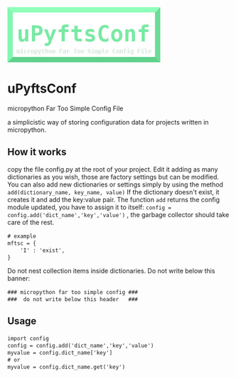 ![micropython Far Too Simple Config File!](/upyftsconf.jpg "uPyftsConf")

# uPyftsConf
micropython Far Too Simple Config File

a simplicistic way of storing configuration data for projects written in micropython.

## How it works
copy the file config.py at the root of your project.
Edit it adding as many dictionaries as you wish, those are factory settings but can be modified.
You can also add new dictionaries or settings simply by using the method `add(dictionary_name, key_name, value)`
If the dictionary doesn't exist, it creates it and add the key:value pair.
The function `add` returns the config module updated, you have to assign it to itself: `config = config.add('dict_name','key','value')` , the garbage collector should take care of the rest.

```micropython
# example
mftsc = {
    'I' : 'exist',
}
```

Do not nest collection items inside dictionaries.
Do not write below this banner:

```micropython
### micropython far too simple config ###
###  do not write below this header   ###
```

## Usage

```micropython
import config
config = config.add('dict_name','key','value')
myvalue = config.dict_name['key']
# or
myvalue = config.dict_name.get('key')
```
